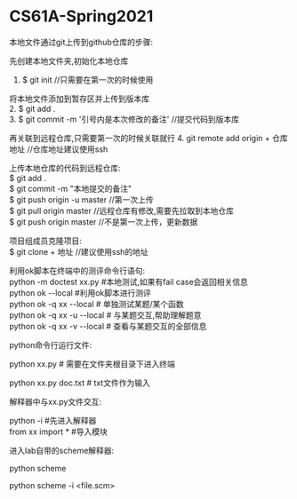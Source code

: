 # CS61A-Spring2021

本地文件通过git上传到github仓库的步骤:  

先创建本地文件夹,初始化本地仓库  

1. $ git init //只需要在第一次的时候使用  

将本地文件添加到暂存区并上传到版本库  
2. $ git add .  
3. $ git commit -m '引号内是本次修改的备注'	//提交代码到版本库  

再关联到远程仓库,只需要第一次的时候关联就行
4. git remote add origin + 仓库地址	//仓库地址建议使用ssh  

上传本地仓库的代码到远程仓库:  
$ git add .  
$ git commit -m "本地提交的备注"  
$ git push origin -u master	//第一次上传  
$ git pull origin master //远程仓库有修改,需要先拉取到本地仓库  
$ git push origin master	//不是第一次上传，更新数据  

项目组成员克隆项目:  
$ git clone + 地址  //建议使用ssh的地址  


利用ok脚本在终端中的测评命令行语句:  
python -m doctest xx.py #本地测试,如果有fail case会返回相关信息  
python ok --local #利用ok脚本进行测评  
python ok -q xx --local # 单独测试某题/某个函数  
python ok -q xx -u --local # 与某题交互,帮助理解题意  
python ok -q xx -v --local # 查看与某题交互的全部信息

python命令行运行文件:  

python xx.py # 需要在文件夹根目录下进入终端  

python xx.py doc.txt # txt文件作为输入

解释器中与xx.py文件交互:  

python -i  #先进入解释器  
from xx import *  #导入模块  


进入lab自带的scheme解释器:  

python scheme  

python scheme -i <file.scm>  





